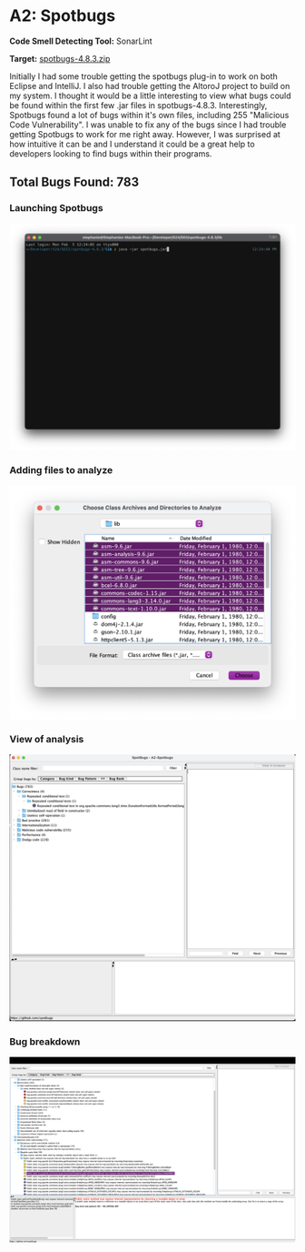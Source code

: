 # A2: Spotbugs

**Code Smell Detecting Tool:** SonarLint

**Target:** [spotbugs-4.8.3.zip](https://spotbugs.readthedocs.io/en/stable/installing.html)

Initially I had some trouble getting the spotbugs plug-in to work on both Eclipse and IntelliJ. I also had trouble getting the AltoroJ project to build on my system. I thought it would be a little interesting to view what bugs could be found within the first few .jar files in spotbugs-4.8.3. Interestingly, Spotbugs found a lot of bugs within it's own files, including 255 "Malicious Code Vulnerability". I was unable to fix any of the bugs since I had trouble getting Spotbugs to work for me right away. However, I was surprised at how intuitive it can be and I understand it could be a great help to developers looking to find bugs within their programs. 

## Total Bugs Found: 783

### Launching Spotbugs
<img src='/Screenshots/spotbugsjar.png' width=''/>

### Adding files to analyze
<img src='/Screenshots/addingfiles.png' width=''/>


### View of analysis
<img src='/Screenshots/analysis.png' width=''/>


### Bug breakdown
<img src='/Screenshots/breakdown.png' width=''/>

